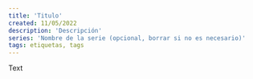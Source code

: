 ```yaml
---
title: 'Titulo'
created: 11/05/2022
description: 'Descripción'
series: 'Nombre de la serie (opcional, borrar si no es necesario)'
tags: etiquetas, tags
---
```


Text
